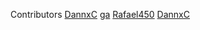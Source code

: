 Contributors
[DannxC]([url](https://github.com/DannxC))
[ga](url)
[Rafael450]([url](https://github.com/Rafael450))
[DannxC](url)
